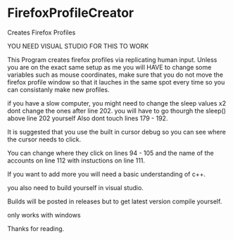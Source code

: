 # FirefoxProfileCreator
Creates Firefox Profiles

YOU NEED VISUAL STUDIO FOR THIS TO WORK

This Program creates firefox profiles via replicating human input.
Unless you are on the exact same setup as me you will HAVE to change some variables such as mouse coordinates, make sure that you do not move the firefox profile window so that it lauches in the same spot every time so you can consistanly make new profiles.

if you have a slow computer, you might need to change the sleep values x2 dont change the ones after line 202. you will have to go thourgh the sleep() above line 202 yourself Also dont touch lines 179 - 192. 

It is suggested that you use the built in cursor debug so you can see where the cursor needs to click.

You can change where they click on lines 94 - 105 and the name of the accounts on line 112 with instuctions on line 111.

If you want to add more you will need a basic understanding of c++.

you also need to build yourself in visual studio.

Builds will be posted in releases but to get latest version compile yourself.

only works with windows

Thanks for reading.

